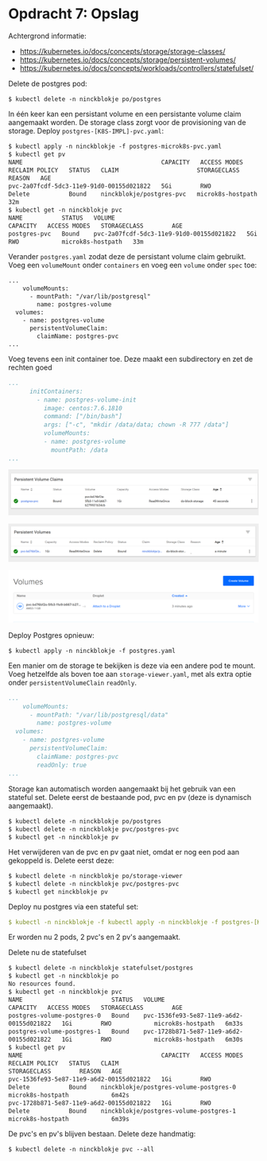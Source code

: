 # Opdracht 7: Opslag

Achtergrond informatie:
- https://kubernetes.io/docs/concepts/storage/storage-classes/
- https://kubernetes.io/docs/concepts/storage/persistent-volumes/
- https://kubernetes.io/docs/concepts/workloads/controllers/statefulset/

Delete de postgres pod:

````
$ kubectl delete -n ninckblokje po/postgres
````

In één keer kan een persistant volume en een persistante volume claim aangemaakt worden. De storage class zorgt voor de provisioning van de storage. Deploy `postgres-[K8S-IMPL]-pvc.yaml`:

````
$ kubectl apply -n ninckblokje -f postgres-microk8s-pvc.yaml
$ kubectl get pv
NAME                                       CAPACITY   ACCESS MODES   RECLAIM POLICY   STATUS   CLAIM                      STORAGECLASS        REASON   AGE
pvc-2a07fcdf-5dc3-11e9-91d0-00155d021822   5Gi        RWO            Delete           Bound    ninckblokje/postgres-pvc   microk8s-hostpath            32m
$ kubectl get -n ninckblokje pvc
NAME           STATUS   VOLUME                                     CAPACITY   ACCESS MODES   STORAGECLASS        AGE
postgres-pvc   Bound    pvc-2a07fcdf-5dc3-11e9-91d0-00155d021822   5Gi        RWO            microk8s-hostpath   33m
````

Verander `postgres.yaml` zodat deze de persistant volume claim gebruikt. Voeg een `volumeMount` onder `containers` en voeg een `volume` onder `spec` toe:

````
...
    volumeMounts:
      - mountPath: "/var/lib/postgresql"
        name: postgres-volume
  volumes:
    - name: postgres-volume
      persistentVolumeClaim:
        claimName: postgres-pvc
...
````

Voeg tevens een init container toe. Deze maakt een subdirectory en zet de rechten goed

````yaml
...
      initContainers:
        - name: postgres-volume-init
          image: centos:7.6.1810
          command: ["/bin/bash"]
          args: ["-c", "mkdir /data/data; chown -R 777 /data"]
          volumeMounts:
          - name: postgres-volume
            mountPath: /data
...
````

![](../assets/k8s-pvc.png)

![](../assets/k8s-pv.png)

![](../assets/do-volume.png)

Deploy Postgres opnieuw:

````
$ kubectl apply -n ninckblokje -f postgres.yaml
````

Een manier om de storage te bekijken is deze via een andere pod te mount. Voeg hetzelfde als boven toe aan `storage-viewer.yaml`, met als extra optie onder `persistentVolumeClain` `readOnly`.

````yaml
...
    volumeMounts:
      - mountPath: "/var/lib/postgresql/data"
        name: postgres-volume
  volumes:
    - name: postgres-volume
      persistentVolumeClaim:
        claimName: postgres-pvc
        readOnly: true
...
````

Storage kan automatisch worden aangemaakt bij het gebruik van een stateful set. Delete eerst de bestaande pod, pvc en pv (deze is dynamisch aangemaakt).

````
$ kubectl delete -n ninckblokje po/postgres
$ kubectl delete -n ninckblokje pvc/postgres-pvc
$ kubectl get -n ninckblokje pv
````

Het verwijderen van de pvc en pv gaat niet, omdat er nog een pod aan gekoppeld is. Delete eerst deze:

````
$ kubectl delete -n ninckblokje po/storage-viewer
$ kubectl delete -n ninckblokje pvc/postgres-pvc
$ kubectl get ninckblokje pv
````

Deploy nu postgres via een stateful set:

````yaml
$ kubectl -n ninckblokje -f kubectl apply -n ninckblokje -f postgres-[K8S-IMPL]-statefulset.yaml
````

Er worden nu 2 pods, 2 pvc's en 2 pv's aangemaakt.

Delete nu de statefulset

````
$ kubectl delete -n ninckblokje statefulset/postgres
$ kubectl get -n ninckblokje po
No resources found.
$ kubectl get -n ninckblokje pvc
NAME                         STATUS   VOLUME                                     CAPACITY   ACCESS MODES   STORAGECLASS        AGE
postgres-volume-postgres-0   Bound    pvc-1536fe93-5e87-11e9-a6d2-00155d021822   1Gi        RWO            microk8s-hostpath   6m33s
postgres-volume-postgres-1   Bound    pvc-1728b871-5e87-11e9-a6d2-00155d021822   1Gi        RWO            microk8s-hostpath   6m30s
$ kubectl get pv
NAME                                       CAPACITY   ACCESS MODES   RECLAIM POLICY   STATUS   CLAIM                                    STORAGECLASS        REASON   AGE
pvc-1536fe93-5e87-11e9-a6d2-00155d021822   1Gi        RWO            Delete           Bound    ninckblokje/postgres-volume-postgres-0   microk8s-hostpath            6m42s
pvc-1728b871-5e87-11e9-a6d2-00155d021822   1Gi        RWO            Delete           Bound    ninckblokje/postgres-volume-postgres-1   microk8s-hostpath            6m39s
````

De pvc's en pv's blijven bestaan. Delete deze handmatig:

````
$ kubectl delete -n ninckblokje pvc --all
````